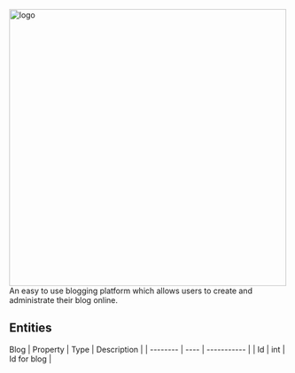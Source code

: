 <img src="https://github.com/anders0b/Typewrite/assets/142984147/58e4be95-2c27-474d-a0d4-e030a8914deb" alt="logo" width="500"/>
<br>
An easy to use blogging platform which allows users to create and administrate their blog online.
<br>

## Entities

Blog
| Property | Type | Description |
| -------- | ---- | ----------- |
| Id       | int  | Id for blog |

